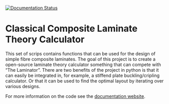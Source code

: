 [![Documentation Status](https://readthedocs.org/projects/classical-composite-laminate-theory-calculator/badge/?version=latest)](https://classical-composite-laminate-theory-calculator.readthedocs.io/en/latest/?badge=latest)

Classical Composite Laminate Theory Calculator
==============================================

This set of scrips contains functions that can be used for the design of simple fibre composite laminates. The goal of this project is to create a open-source laminate theory calculator something that can compete with “The Laminator”. There are two benefits of the project in python is that it can easily be integrated in, for example, a stiffend plate buckling/cripling calculator. Or that it can be used to find the optimal layout by iterating over various designs.

For more information on the code see the [documentation website](https://classical-composite-laminate-theory-calculator.readthedocs.io).
